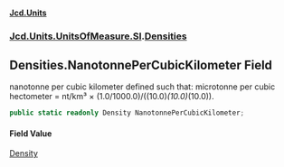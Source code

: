 #### [Jcd.Units](index.md 'index')

### [Jcd.Units.UnitsOfMeasure.SI](Jcd.Units.UnitsOfMeasure.SI.md 'Jcd.Units.UnitsOfMeasure.SI').[Densities](Densities.md 'Jcd.Units.UnitsOfMeasure.SI.Densities')

## Densities.NanotonnePerCubicKilometer Field

nanotonne per cubic kilometer defined such that: microtonne per cubic hectometer = nt/km³ ×
(1.0/1000.0)/((10.0)*(10.0)*(10.0)).

```csharp
public static readonly Density NanotonnePerCubicKilometer;
```

#### Field Value

[Density](Density.md 'Jcd.Units.UnitTypes.Density')